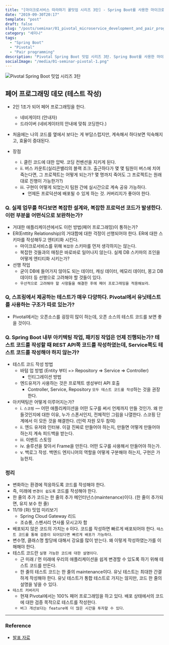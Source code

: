 ```yaml
---
title: "[마이크로서비스 따라하기 꿀밋업 시리즈 3탄] - Spring Boot를 사용한 마이크로서비스 개발과 페어 프로그래밍 데모"
date: "2019-09-30T20:17"
template: "post"
draft: false
slug: "/posts/seminar/01_pivotal_microservice_development_and_pair_programming/"
category: "세미나"
tags:
  - "Spring Boot"
  - "Pivotal"
  - "Pair programming"
description: "Pivotal Spring Boot 밋업 시리즈 3탄. Spring Boot를 사용한 마이크로서비스 개발(로컬 환경) & 페어 프로그래밍 데모 (테스트 작성)."
socialImage: "/media/01-seminar-pivotal-1.png"
---
```


![Pivotal Spring Boot 밋업 시리즈 3탄](/media/01-seminar-pivotal-1.png)


## 페어 프로그래밍 데모 (테스트 작성)

- 2인 1조가 되어 페어 프로그래밍을 한다.

  - 네비게이터 (안내자)
  - 드라이버 (네비게이터의 안내에 맞춰 코딩한다.)
- 처음에는 나의 코드를 옆에서 보다는 게 부담스럽지만, 계속해서 하다보면 익숙해지고, 효율이 증대된다.
- 장점 
  - i. 클린 코드에 대한 압박. 코딩 컨벤션을 지키게 된다.
  - ii. 버스 카운트(실리콘밸리의 블랙 조크. 출근하다가 몇 몇 팀원이 버스에 치여 죽는다면, 그 프로젝트는 어떻게 되는가? 몇 명까지 죽어도 그 프로젝트는 원래대로 진행이 가능한가?)
  - iii. 구현이 어떻게 되었는지 팀원 간에 실시간으로 계속 공유 가능하다.
    - 언제든 프로덕션에 배포될 수 있게 하는 것. 커버리지가 좋아야 한다.



### Q. 실제 업무를 하다보면 복잡한 설계와, 복잡한 프로덕션 코드가 발생한다. 이런 부분을 어떤식으로 보완하는가?

- 거대한 애플리케이션에서도 이런 방법(페어 프로그래밍)이 통하는가?
- ER(Enttity Relationship)의 거대함에 대한 걱정이 선행되어야 한다. ER에 대한 스키마를 작성해두고 엔티티화 시킨다.
  - 마이크로서비스를 위해 `복잡한` 스키마를 먼저 생각하지는 않는다.
  - 복잡한 것들과의 매칭은 바로바로 일어나지 않는다. 실제 DB 스키마의 조인을 어떻게 엔티티화 시키는가?
- 선행 작업
  - 굳이 DB에 들어가지 않아도 되는 데이터, 캐싱 데이터, 메모리 데이터, 몽고 DB 데이터 등 선행으로 고려해야 할 것들이 있다.
  - `우선적으로 고려해야 할 사항들을 해결한 후에 페어 프로그래밍을 적용해보라`.



### Q, 스프링에서 제공하는 테스트가 매우 다양하다. Pivotal에서 유닛테스트를 사용하는 구조가 따로 있는가?

- Pivotal에서는 오픈소스를 굉장히 많이 하는데, 오픈 소스의 테스트 코드를 보면 좋을 것이다.



### Q. Spring Boot 내부 아키텍팅 작업, 패키징 작업은 언제 진행되는가? 테스트 코드를 작성할 때 REST API쪽 코드를 작성하였는데, Service쪽도 테스트 코드를 작성해야 하지 않는가?

- 테스트 코드 작성 방법
  - 바텀 업 방법 (Entity 부터 => Repository => Service => Controller)
    - 인티그레이션 방법
  - 엔드유저가 사용하는 것은 프로젝트 생성부터 API 호출
    - Controller, Service, Repository `모두 테스트 코드를 작성`하는 것을 권장한다.
- 아키텍팅은 어떻게 이루어지는가?
  - i. `스코핑` — 어떤 애플리케이션을 어떤 도구를 써서 언제까지 만들 것인가. 왜 만들것인지에 대한 이유, 누가 스폰서인지, 전체적인 그림을 나열한다. 스코핑 단계에서 이 모든 것을 해결한다. (인력 자원 모두 참여)
  - ii. 엔드 유저와 인터뷰. 이걸 진짜로 만들어야 하는지, 만들면 어떻게 만들어야 하는지 계속 피드백을 받는다.
  - iii. 이벤트 스토밍
  - iv. 솔루션을 찾아서 Frame을 만든다. 어떤 도구를 사용해서 만들어야 하는가.
  - v. 백로그 작성. 백엔드 엔지니어의 역할을 어떻게 구분해야 하는지, 구현은 가능한지.



### 정리

- 변화하는 환경에 적응하도록 코드를 작성해야 한다.
- 즉, 미래에 `변경이 쉽도록` 코드를 작성해야 한다.
- 한 줄의 추가 코드는 한 줄의 추가 메인터넌스(maintenance)이다. (한 줄이 추가되면, 유지 보수 한 줄)
- 11/19 (화) 밋업 미리보기
  - Spring Cloud Gateway 리드
  - 조슈롱, 스펜서리 연사롤 모시고자 함
- 배포되지 않은 코드의 가치는 `0` 이다. 코드를 작성하면 빠르게 배포되어야 한다. `테스트 코드를 통해 검증이 되어있다면 빠르게 배포가 가능하다`.
- 변수명, 클래스명 할당에 대해서 강요를 많이 받는다. 왜 이렇게 작성하였는가를 이해해야 한다.
- 테스트 코드란 `실행 가능한 코드에 대한 설명이다`. 
  - 근 미래 / 먼 미래에 우리의 애플리케이션을 쉽게 변경할 수 있도록 하기 위해 테스트 코드를 만든다.
  - 한 줄의 테스트 코드는 한 줄의 maintenance이다. 유닛 테스트는 최대한 간결하게 작성해야 한다. 유닛 테스트가 통합 테스트로 가지는 않지만, 코드 한 줄의 설명을 넣을 수 있다.
- `테스트 커버리지`
  - 현재 Pivotal에서는 100% 페어 프로그래밍을 하고 있다. 배포 상태에서의 코드에 대한 검증 목적으로 테스트를 작성한다.
  - `버그 개선보다는 feature에 더 많은 시간을 투자할 수 있다`.



---



### Reference

- [발표 자료](https://www.slideshare.net/PivotalKorea/20190930-meetupspring-bootxp)
